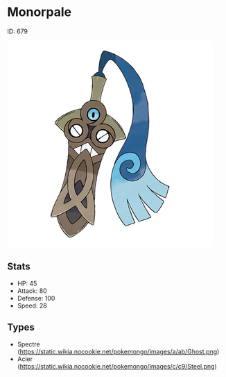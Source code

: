 # Monorpale


ID: 679

![](https://raw.githubusercontent.com/PokeAPI/sprites/master/sprites/pokemon/other/official-artwork/679.png "Monorpale")

## Stats


 - HP: 45
 - Attack: 80
 - Defense: 100
 - Speed: 28

## Types


 - Spectre (https://static.wikia.nocookie.net/pokemongo/images/a/ab/Ghost.png)
 - Acier (https://static.wikia.nocookie.net/pokemongo/images/c/c9/Steel.png)
